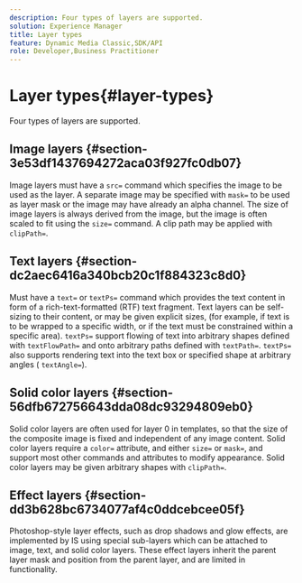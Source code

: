```yaml
---
description: Four types of layers are supported.
solution: Experience Manager
title: Layer types
feature: Dynamic Media Classic,SDK/API
role: Developer,Business Practitioner
---
```


# Layer types{#layer-types}

Four types of layers are supported.

## Image layers {#section-3e53df1437694272aca03f927fc0db07}

Image layers must have a `src=` command which specifies the image to be used as the layer. A separate image may be specified with `mask=` to be used as layer mask or the image may have already an alpha channel. The size of image layers is always derived from the image, but the image is often scaled to fit using the `size=` command. A clip path may be applied with `clipPath=`.

## Text layers {#section-dc2aec6416a340bcb20c1f884323c8d0}

Must have a `text=` or `textPs=` command which provides the text content in form of a rich-text-formatted (RTF) text fragment. Text layers can be self-sizing to their content, or may be given explicit sizes, (for example, if text is to be wrapped to a specific width, or if the text must be constrained within a specific area). `textPs=` support flowing of text into arbitrary shapes defined with `textFlowPath=` and onto arbitrary paths defined with `textPath=`. `textPs=` also supports rendering text into the text box or specified shape at arbitrary angles ( `textAngle=`).

## Solid color layers {#section-56dfb672756643dda08dc93294809eb0}

Solid color layers are often used for layer 0 in templates, so that the size of the composite image is fixed and independent of any image content. Solid color layers require a `color=` attribute, and either `size=` or `mask=`, and support most other commands and attributes to modify appearance. Solid color layers may be given arbitrary shapes with `clipPath=`.

## Effect layers {#section-dd3b628bc6734077af4c0ddcebcee05f}

Photoshop-style layer effects, such as drop shadows and glow effects, are implemented by IS using special sub-layers which can be attached to image, text, and solid color layers. These effect layers inherit the parent layer mask and position from the parent layer, and are limited in functionality. 
